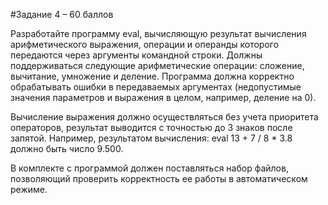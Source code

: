 #Задание 4 – 60 баллов

Разработайте программу eval, вычисляющую результат вычисления арифметического выражения, операции и операнды которого передаются через аргументы командной строки. Должны поддерживаться следующие арифметические операции: сложение, вычитание, умножение и деление. Программа должна корректно обрабатывать ошибки в передаваемых аргументах (недопустимые значения параметров и выражения в целом, например, деление на 0). 

Вычисление выражения должно осуществляться без учета приоритета операторов, результат выводится с точностью до 3 знаков после запятой. Например, результатом вычисления: eval 13 + 7 / 8 * 3.8 должно быть число 9.500.

В комплекте с программой должен поставляться набор файлов, позволяющий проверить корректность ее работы в автоматическом режиме.
